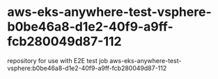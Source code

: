 # aws-eks-anywhere-test-vsphere-b0be46a8-d1e2-40f9-a9ff-fcb280049d87-112
repository for use with E2E test job aws-eks-anywhere-test-vsphere:b0be46a8-d1e2-40f9-a9ff-fcb280049d87-112
